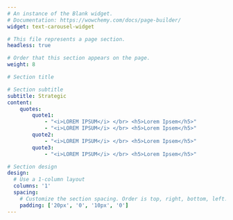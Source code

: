 ```yaml
---
# An instance of the Blank widget.
# Documentation: https://wowchemy.com/docs/page-builder/
widget: text-carousel-widget

# This file represents a page section.
headless: true

# Order that this section appears on the page.
weight: 8

# Section title

# Section subtitle
subtitle: Strategic
content:
    quotes:
        quote1: 
            - "<i>LOREM IPSUM</i> </br> <h5>Lorem Ipsem</h5>"
            - "<i>LOREM IPSUM</i> </br> <h5>Lorem Ipsem</h5>"
        quote2:
            - "<i>LOREM IPSUM</i> </br> <h5>Lorem Ipsem</h5>"
        quote3: 
            - "<i>LOREM IPSUM</i> </br> <h5>Lorem Ipsem</h5>"

# Section design
design:
  # Use a 1-column layout
  columns: '1'
  spacing:
    # Customize the section spacing. Order is top, right, bottom, left.
    padding: ['20px', '0', '10px', '0']
---
```

